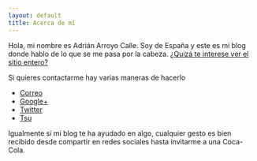 ```yaml
---
layout: default
title: Acerca de mí
---
```



Hola, mi nombre es Adrián Arroyo Calle. Soy de España y este es mi blog donde hablo de lo que se me pasa por la cabeza. [¿Quizá te interese ver el sitio entero?](http://adrianarroyocalle.github.io)

Si quieres contactarme hay varias maneras de hacerlo

* [Correo](http://www.google.com/recaptcha/mailhide/d?k=01n4iwS7PDVly2tScfUHUvaQ==&c=ndpSslJWBor-fVkuuVDo0o6OXO8dSo_Szi0sdfCjWag=)
* [Google+](http://plus.google.com/+AdriánArroyoCalle)
* [Twitter](http://twitter.com/aarroyoca)
* [Tsu](http://tsu.co/aarroyoc)

Igualmente si mi blog te ha ayudado en algo, cualquier gesto es bien recibido desde compartir en redes sociales hasta invitarme a una Coca-Cola.
